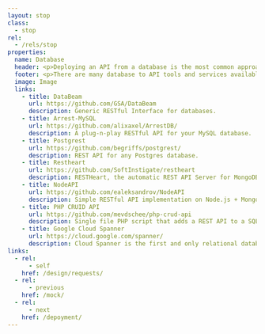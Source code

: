 ```yaml
---
layout: stop
class:
  - stop
rel:
  - /rels/stop  
properties:
  name: Database
  header: <p>Deploying an API from a database is the most common approach to delivering APIs today. Most of the data resources we are making available to partners and 3rd party developers via APIs lives in a database behind the firewall. While we have seen database platform providers begin to take notice of the need to make data available using the web, most APIs get deployed through custom frameworks, as well as gateways that expose backend systems as web APIs.</p><p>If you are deploying APIs from a centralized legacy database, there will be significantly more security, performance, and other operational concerns than if your database is dedicated to providing a backend to your API. There are a growing number of open source tools for helping broker the relationship between your API and the database, as well as evolving services, and entire database platforms that are API-centric. Here are just a handful of what I'm seeing out there to support the database stop along an API life cycle.</p>
  footer: <p>There are many database to API tools and services available out there. There are also many cloud-native solutions available to help you generate APIs from your preferred cloud provider. Amazon, Azure, and Google all provide API deployment, and management solutions directly from their database solutions. The most difficult part about helping folks thinking about this stop along the API life cycle, is the many different scenarios for how data is stored, and the limitations on how that data can be made available via APIs.</p><p>Ideally you are starting from scratch with your API, and you can deploy a new database, with a brand new API layer exposing your data store within. If you are deploying from a legacy database which serves other systems and applications, I recommend thinking about replicating the database and creating read only instances for accessing via the API, or if if you need read / write capabilities, then take a look at many of the gateway solutions available today. Beyond that, if you have the skills to securely connect directly to your database, there are many more options on the table to help you get the job done in todays web-centric, data-driven world.</p>
  image: Image
  links:
    - title: DataBeam
      url: https://github.com/GSA/DataBeam
      description: Generic RESTful Interface for databases.
    - title: Arrest-MySQL
      url: https://github.com/alixaxel/ArrestDB/
      description: A plug-n-play RESTful API for your MySQL database.
    - title: Postgrest
      url: https://github.com/begriffs/postgrest/
      description: REST API for any Postgres database.
    - title: Restheart
      url: https://github.com/SoftInstigate/restheart
      description: RESTHeart, the automatic REST API Server for MongoDB
    - title: NodeAPI
      url: https://github.com/ealeksandrov/NodeAPI
      description: Simple RESTful API implementation on Node.js + MongoDB.
    - title: PHP CRUID API
      url: https://github.com/mevdschee/php-crud-api
      description: Single file PHP script that adds a REST API to a SQL database
    - title: Google Cloud Spanner
      url: https://cloud.google.com/spanner/
      description: Cloud Spanner is the first and only relational database service that is both strongly consistent and horizontally scalable.              
links:
  - rel:
      - self
    href: /design/requests/
  - rel:
      - previous
    href: /mock/     
  - rel:
      - next
    href: /depoyment/          
---
```

